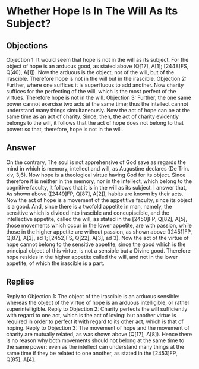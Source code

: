 # Whether Hope Is In The Will As Its Subject?
## Objections
Objection 1: It would seem that hope is not in the will as its subject. For the object of hope is an arduous good, as stated above (Q[17], A[1]; [2448]FS, Q[40], A[1]). Now the arduous is the object, not of the will, but of the irascible. Therefore hope is not in the will but in the irascible.
Objection 2: Further, where one suffices it is superfluous to add another. Now charity suffices for the perfecting of the will, which is the most perfect of the virtues. Therefore hope is not in the will.
Objection 3: Further, the one same power cannot exercise two acts at the same time; thus the intellect cannot understand many things simultaneously. Now the act of hope can be at the same time as an act of charity. Since, then, the act of charity evidently belongs to the will, it follows that the act of hope does not belong to that power: so that, therefore, hope is not in the will.
## Answer
On the contrary, The soul is not apprehensive of God save as regards the mind in which is memory, intellect and will, as Augustine declares (De Trin. xiv, 3,6). Now hope is a theological virtue having God for its object. Since therefore it is neither in the memory, nor in the intellect, which belong to the cognitive faculty, it follows that it is in the will as its subject.
I answer that, As shown above ([2449]FP, Q[87], A[2]), habits are known by their acts. Now the act of hope is a movement of the appetitive faculty, since its object is a good. And, since there is a twofold appetite in man, namely, the sensitive which is divided into irascible and concupiscible, and the intellective appetite, called the will, as stated in the [2450]FP, Q[82], A[5], those movements which occur in the lower appetite, are with passion, while those in the higher appetite are without passion, as shown above ([2451]FP, Q[87], A[2], ad 1; [2452]FS, Q[22], A[3], ad 3). Now the act of the virtue of hope cannot belong to the sensitive appetite, since the good which is the principal object of this virtue, is not a sensible but a Divine good. Therefore hope resides in the higher appetite called the will, and not in the lower appetite, of which the irascible is a part.
## Replies
Reply to Objection 1: The object of the irascible is an arduous sensible: whereas the object of the virtue of hope is an arduous intelligible, or rather superintelligible.
Reply to Objection 2: Charity perfects the will sufficiently with regard to one act, which is the act of loving: but another virtue is required in order to perfect it with regard to its other act, which is that of hoping.
Reply to Objection 3: The movement of hope and the movement of charity are mutually related, as was shown above (Q[17], A[8]). Hence there is no reason why both movements should not belong at the same time to the same power: even as the intellect can understand many things at the same time if they be related to one another, as stated in the [2453]FP, Q[85], A[4].